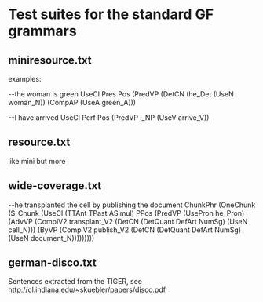 # Test suites for the standard GF grammars

## miniresource.txt

examples:

--the woman is green
UseCl Pres Pos (PredVP (DetCN the_Det (UseN woman_N)) (CompAP (UseA green_A)))

--I have arrived
UseCl Perf Pos (PredVP i_NP (UseV arrive_V))


## resource.txt

like mini but more


## wide-coverage.txt

--he transplanted the cell by publishing the document
ChunkPhr (OneChunk (S_Chunk (UseCl (TTAnt TPast ASimul) PPos (PredVP (UsePron he_Pron) (AdvVP (ComplV2 transplant_V2 (DetCN (DetQuant DefArt NumSg) (UseN cell_N))) (ByVP (ComplV2 publish_V2 (DetCN (DetQuant DefArt NumSg) (UseN document_N)))))))))


## german-disco.txt

Sentences extracted from the TIGER, see http://cl.indiana.edu/~skuebler/papers/disco.pdf